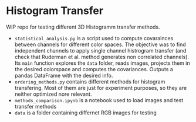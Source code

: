 # Histogram Transfer

WIP repo for testing different 3D Histogramm transfer methods.
- `statistical_analysis.py` is a script used to compute covarainces between channels for different color spaces. The objective was to find independent channels to apply single channel histrogram transfer (and check that Ruderman et al. method generates non correlated channels). Its `main` function explores the `data` folder, reads images, projects them in the desired colorspace and computes the covariances. Outputs a pandas DataFrame with the desired info. 
- `ordering_methods.py` contains different methods for histogram transfering. Most of them are just for experiment purposes, so they are neither optimized nore relevant.
- `methods_comparison.ipynb` is a notebook used to load images and test transfer methods
- `data` is a folder containing differnet RGB images for testing
